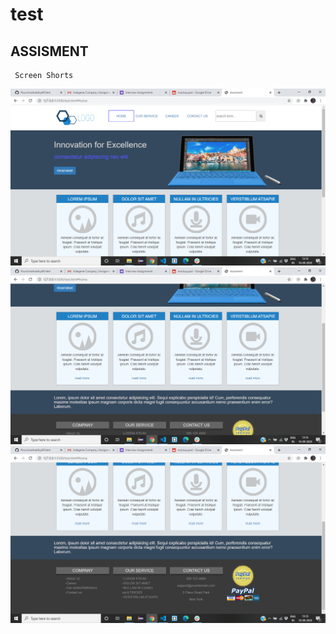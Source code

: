 # test
## ASSISMENT
```
 Screen Shorts
```
![SreenShort1](page1.png)
![SreenShort2](page2.png)
![SreenShort3](page3.png)
